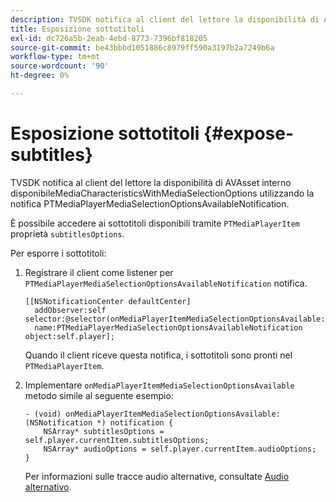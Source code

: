 ```yaml
---
description: TVSDK notifica al client del lettore la disponibilità di AVAsset interno disponibileMediaCharacteristicsWithMediaSelectionOptions utilizzando la notifica PTMediaPlayerMediaSelectionOptionsAvailableNotification.
title: Esposizione sottotitoli
exl-id: dc726a5b-2eab-4ebd-8773-7396bf818205
source-git-commit: be43bbbd1051886c8979ff590a3197b2a7249b6a
workflow-type: tm+mt
source-wordcount: '90'
ht-degree: 0%

---
```


# Esposizione sottotitoli {#expose-subtitles}

TVSDK notifica al client del lettore la disponibilità di AVAsset interno disponibileMediaCharacteristicsWithMediaSelectionOptions utilizzando la notifica PTMediaPlayerMediaSelectionOptionsAvailableNotification.

È possibile accedere ai sottotitoli disponibili tramite `PTMediaPlayerItem` proprietà `subtitlesOptions`.

Per esporre i sottotitoli:

1. Registrare il client come listener per `PTMediaPlayerMediaSelectionOptionsAvailableNotification` notifica.

   ```
   [[NSNotificationCenter defaultCenter]  
     addObserver:self selector:@selector(onMediaPlayerItemMediaSelectionOptionsAvailable:)  
     name:PTMediaPlayerMediaSelectionOptionsAvailableNotification object:self.player];
   ```

   Quando il client riceve questa notifica, i sottotitoli sono pronti nel `PTMediaPlayerItem`.
1. Implementare `onMediaPlayerItemMediaSelectionOptionsAvailable` metodo simile al seguente esempio:

   ```
   - (void) onMediaPlayerItemMediaSelectionOptionsAvailable:(NSNotification *) notification { 
       NSArray* subtitlesOptions = self.player.currentItem.subtitlesOptions; 
       NSArray* audioOptions = self.player.currentItem.audioOptions; 
   }
   ```

   Per informazioni sulle tracce audio alternative, consultate  [Audio alternativo](../alternate-audio/c-psdk-ios-1.4-alternate-audio.md).
